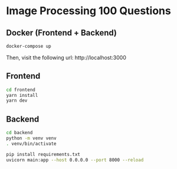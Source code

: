 # Image Processing 100 Questions



## Docker (Frontend + Backend)
```bash
docker-compose up
```
Then, visit the following url: http://localhost:3000

## Frontend
```bash
cd frontend
yarn install
yarn dev
```

## Backend
```bash
cd backend
python -m venv venv
. venv/bin/activate

pip install requirements.txt
uvicorn main:app --host 0.0.0.0 --port 8000 --reload
```
